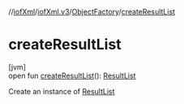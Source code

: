 //[iofXml](../../../index.md)/[iofXml.v3](../index.md)/[ObjectFactory](index.md)/[createResultList](create-result-list.md)

# createResultList

[jvm]\
open fun [createResultList](create-result-list.md)(): [ResultList](../-result-list/index.md)

Create an instance of [ResultList](../-result-list/index.md)
